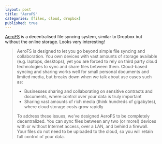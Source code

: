 ```yaml
---
layout: post
title: "AeroFS"
categories: [files, cloud, dropbox]
published: true
---
```


[AeroFS](http://aerofs.posterous.com/) is a decentralised file syncing system, similar to Dropbox but without the online storage. Looks very interesting!

> AeroFS is designed to let you go beyond simple file syncing and collaboration. You own devices with vast amounts of storage available (e.g. laptops, desktops), yet you are forced to rely on third party cloud technologies to sync and share files between them. Cloud-based syncing and sharing works well for small personal documents and limited media, but breaks down when we talk about use cases such as:
>
> * Businesses sharing and collaborating on sensitive contracts and documents, where control over your data is truly important
> * Sharing vast amounts of rich media (think hundreds of gigabytes), where cloud storage costs grow rapidly
>
> To address these issues, we've designed AeroFS to be completely decentralized. You can sync files between any two (or more!) devices with or without Internet access, over a LAN, and behind a firewall. Your files do not need to be uploaded to the cloud, so you will retain full control of your data.
